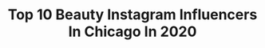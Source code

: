 ---
title: Top 10 Beauty Instagram Influencers In Chicago In 2020
description: >-
  Find top beauty Instagram influencers in Chicago in 2020. Most popular hashtags: #ootd #newyear #makeup #portrait.
platform: Instagram
profiles:
  - username: "bybrittanybrown"
    fullname: >-
      Brittany Brown
    location: "United States"
    followers: 5818
    engagement: 627
    commentsToLikes: 0.122025
    id: ck5py1wogtxe10i1162x2226n
    verified: false
    hashtags: "#streetmagazine, #smallblogger, #ootd, #shotzdelight"
  - username: "ivyleaguestyles"
    fullname: >-
      
    location: "United States"
    followers: 251029
    engagement: 339
    commentsToLikes: 0.017709
    id: ck0vzyu59bju80i19o6gddm14
    verified: false
    hashtags: "#colorwax, #wrath, #savagexcincher, #savagexfentybae"
  - username: "itsdeon"
    fullname: >-
      Deon 𝒯𝐻𝐸 𝓓𝑜𝓁𝓁
    location: "United States"
    followers: 11380
    engagement: 674
    commentsToLikes: 0.094728
    id: ck0vv83f3nyn90i19fk7d73jl
    verified: false
    hashtags: "#chicagoblogger, #chicagogrammers, #neutrogenapartner, #dontrushchallenge"
  - username: "skincarebroad_"
    fullname: >-
      Collette
    location: "United States"
    followers: 4181
    engagement: 1209
    commentsToLikes: 0.459297
    id: ck0vwz8pwwbtf0i19wbiyfpem
    verified: false
    hashtags: "#haircareproducts, #ptrcult, #foreo, #shelfiedecor"
  - username: "willrettflowerco"
    fullname: >-
      Kat Willrett
    location: "United States"
    followers: 3525
    engagement: 990
    commentsToLikes: 0.062503
    id: ck6u7pvqhmyxr0j71o64a9nuz
    verified: false
    hashtags: "#illinoiswedding, #chicagobride, #chicagoflowers, #farmerflorist"
  - username: "kirstenmiccoli"
    fullname: >-
      Kirsten Miccoli
    location: "United States"
    followers: 14920
    engagement: 414
    commentsToLikes: 0.058781
    id: ck5c1d2l1uxi70i115y7b7g3k
    verified: false
    hashtags: "#wednesdayvibes, #zachlavine, #surreal, #ritual"
  - username: "patrickdsimmonsphoto"
    fullname: >-
      Patrick D Simmons
    location: "United States"
    followers: 53249
    engagement: 116
    commentsToLikes: 0.267430
    id: ck0w0y5j3gm830i19e7xq67r2
    verified: false
    hashtags: "#onset, #fashioneditorial, #lifestylephotographer, #siswimsuit"
  - username: "thelivstyle"
    fullname: >-
      Olivia Chan
    location: "United States"
    followers: 25348
    engagement: 319
    commentsToLikes: 0.108546
    id: ck5cdur4mjt9y0i11h8xlxm4c
    verified: false
    hashtags: "#shopthemint, #ootd, #marcfisher, #revolveambassador"
  - username: "paulinanako"
    fullname: >-
      P A U L I N A
    location: "United States"
    followers: 5952
    engagement: 1285
    commentsToLikes: 0.405638
    id: ck8tdeglf319y0j78wgwiyxls
    verified: false
    hashtags: "#lulus, #lulusambassador, #ltkit, #rydel"
  - username: "dawn.tan"
    fullname: >-
      Dawn Tan
    location: "United States"
    followers: 7128
    engagement: 1453
    commentsToLikes: 0.099244
    id: ck1381ybve44k0i19z0psk9pq
    verified: false
    hashtags: "#quarantinedatenight, #mybrooklinenstyle, #brooklinen, #ad"
---